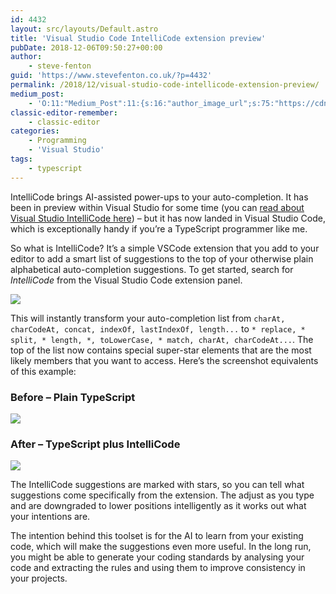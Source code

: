 ```yaml
---
id: 4432
layout: src/layouts/Default.astro
title: 'Visual Studio Code IntelliCode extension preview'
pubDate: 2018-12-06T09:50:27+00:00
author:
    - steve-fenton
guid: 'https://www.stevefenton.co.uk/?p=4432'
permalink: /2018/12/visual-studio-code-intellicode-extension-preview/
medium_post:
    - 'O:11:"Medium_Post":11:{s:16:"author_image_url";s:75:"https://cdn-images-1.medium.com/fit/c/400/400/1*eXkhfEuF41g5W_xnc_ydLA.jpeg";s:10:"author_url";s:38:"https://medium.com/@steve.fenton.co.uk";s:11:"byline_name";N;s:12:"byline_email";N;s:10:"cross_link";s:3:"yes";s:2:"id";s:12:"8db8efca452d";s:21:"follower_notification";s:3:"yes";s:7:"license";s:19:"all-rights-reserved";s:14:"publication_id";s:2:"-1";s:6:"status";s:5:"draft";s:3:"url";s:51:"https://medium.com/@steve.fenton.co.uk/8db8efca452d";}'
classic-editor-remember:
    - classic-editor
categories:
    - Programming
    - 'Visual Studio'
tags:
    - typescript
---
```


IntelliCode brings AI-assisted power-ups to your auto-completion. It has been in preview within Visual Studio for some time (you can [read about Visual Studio IntelliCode here](https://www.stevefenton.co.uk/2018/05/visual-studio-intellicode/)) – but it has now landed in Visual Studio Code, which is exceptionally handy if you’re a TypeScript programmer like me.

So what is IntelliCode? It’s a simple VSCode extension that you add to your editor to add a smart list of suggestions to the top of your otherwise plain alphabetical auto-completion suggestions. To get started, search for *IntelliCode* from the Visual Studio Code extension panel.

![](https://www.stevefenton.co.uk/wp-content/uploads/2018/12/vscode-intellicode-extension.png)

This will instantly transform your auto-completion list from `charAt, charCodeAt, concat, indexOf, lastIndexOf, length...` to `* replace, * split, * length, *, toLowerCase, * match, charAt, charCodeAt...`. The top of the list now contains special super-star elements that are the most likely members that you want to access. Here’s the screenshot equivalents of this example:

### Before – Plain TypeScript

![](https://www.stevefenton.co.uk/wp-content/uploads/2018/12/string-typescript.png)

### After – TypeScript plus IntelliCode

![](https://www.stevefenton.co.uk/wp-content/uploads/2018/12/string-typescript-plus-intellicode.png)

The IntelliCode suggestions are marked with stars, so you can tell what suggestions come specifically from the extension. The adjust as you type and are downgraded to lower positions intelligently as it works out what your intentions are.

The intention behind this toolset is for the AI to learn from your existing code, which will make the suggestions even more useful. In the long run, you might be able to generate your coding standards by analysing your code and extracting the rules and using them to improve consistency in your projects.
